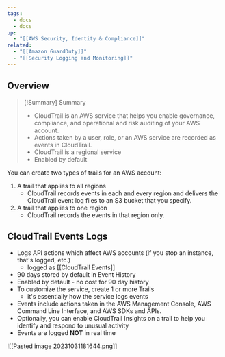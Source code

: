 ```yaml
---
tags:
  - docs
  - docs
up:
  - "[[AWS Security, Identity & Compliance]]"
related:
  - "[[Amazon GuardDuty]]"
  - "[[Security Logging and Monitoring]]"
---
```

## Overview

> [!Summary] Summary
> - CloudTrail is an AWS service that helps you enable governance, compliance, and operational and risk auditing of your AWS account.
> - Actions taken by a user, role, or an AWS service are recorded as events in CloudTrail.
> - CloudTrail is a regional service
> - Enabled by default

You can create two types of trails for an AWS account:

1. A trail that applies to all regions
	- CloudTrail records events in each and every region and delivers the CloudTrail event log files to an S3 bucket that you specify.
2. A trail that applies to one region
	- CloudTrail records the events in that region only.

## CloudTrail Events Logs

- Logs API actions which affect AWS accounts (if you stop an instance, that's logged, etc.)
	-  logged as [[CloudTrail Events]]
- 90 days stored by default in Event History
- Enabled by default - no cost for 90 day history
- To customize the service, create 1 or more Trails
	- it's essentially how the service logs events
- Events include actions taken in the AWS Management Console, AWS Command Line Interface, and AWS SDKs and APIs.
- Optionally, you can enable CloudTrail Insights on a trail to help you identify and respond to unusual activity
- Events are logged **NOT** in real time

![[Pasted image 20231031181644.png]]

